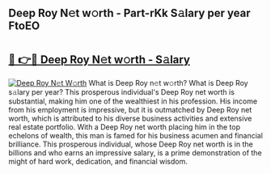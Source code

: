 ## Deep Roy N𝚎t w𝚘rth - Part-rKk S𝚊lary per year FtoEO

# <h2><a href="http://gc1hvue.nevu.top/?p=Deep+Roy">🔗 👉🔴 Deep Roy N𝚎t w𝚘rth - S𝚊lary</a></h2>

[![Deep Roy N𝚎t W𝚘rth](https://i.imgur.com/Oavwk0R.jpeg)](http://gc1hvue.nevu.top/?p=Deep+Roy)
What is Deep Roy n𝚎t w𝚘rth? What is Deep Roy s𝚊lary per year?
This prosperous individual's Deep Roy net worth is substantial, making him one of the wealthiest in his profession. His income from his employment is impressive, but it is outmatched by Deep Roy net worth, which is attributed to his diverse business activities and extensive real estate portfolio. With a Deep Roy net worth placing him in the top echelons of wealth, this man is famed for his business acumen and financial brilliance. This prosperous individual, whose Deep Roy net worth is in the billions and who earns an impressive salary, is a prime demonstration of the might of hard work, dedication, and financial wisdom.
